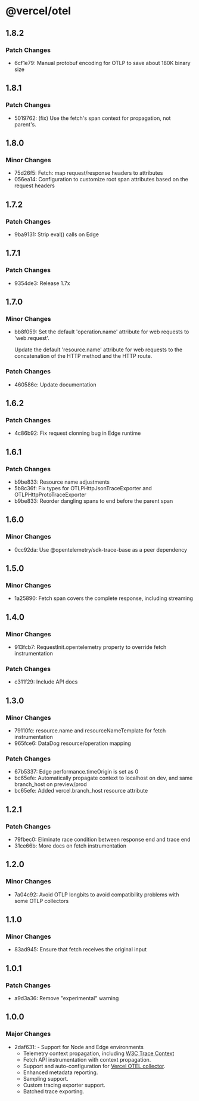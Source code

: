 # @vercel/otel

## 1.8.2

### Patch Changes

- 6cf1e79: Manual protobuf encoding for OTLP to save about 180K binary size

## 1.8.1

### Patch Changes

- 5019762: (fix) Use the fetch's span context for propagation, not parent's.

## 1.8.0

### Minor Changes

- 75d26f5: Fetch: map request/response headers to attributes
- 056ea14: Configuration to customize root span attributes based on the request headers

## 1.7.2

### Patch Changes

- 9ba9131: Strip eval() calls on Edge

## 1.7.1

### Patch Changes

- 9354de3: Release 1.7x

## 1.7.0

### Minor Changes

- bb8f059: Set the default 'operation.name' attribute for web requests to 'web.request'.

  Update the default 'resource.name' attribute for web requests to the concatenation of the HTTP method and the HTTP route.

### Patch Changes

- 460586e: Update documentation

## 1.6.2

### Patch Changes

- 4c86b92: Fix request clonning bug in Edge runtime

## 1.6.1

### Patch Changes

- b9be833: Resource name adjustments
- 5b8c36f: Fix types for OTLPHttpJsonTraceExporter and OTLPHttpProtoTraceExporter
- b9be833: Reorder dangling spans to end before the parent span

## 1.6.0

### Minor Changes

- 0cc92da: Use @opentelemetry/sdk-trace-base as a peer dependency

## 1.5.0

### Minor Changes

- 1a25890: Fetch span covers the complete response, including streaming

## 1.4.0

### Minor Changes

- 913fcb7: RequestInit.opentelemetry property to override fetch instrumentation

### Patch Changes

- c311f29: Include API docs

## 1.3.0

### Minor Changes

- 79110fc: resource.name and resourceNameTemplate for fetch instrumentation
- 965fce6: DataDog resource/operation mapping

### Patch Changes

- 67b5337: Edge performance.timeOrigin is set as 0
- bc65efe: Automatically propagate context to localhost on dev, and same branch_host on preview/prod
- bc65efe: Added vercel.branch_host resource attribute

## 1.2.1

### Patch Changes

- 79fbec0: Eliminate race condition between response end and trace end
- 31ce66b: More docs on fetch instrumentation

## 1.2.0

### Minor Changes

- 7a04c92: Avoid OTLP longbits to avoid compatibility problems with some OTLP collectors

## 1.1.0

### Minor Changes

- 83ad945: Ensure that fetch receives the original input

## 1.0.1

### Patch Changes

- a9d3a36: Remove "experimental" warning

## 1.0.0

### Major Changes

- 2daf631: - Support for Node and Edge environments
  - Telemetry context propagation, including [W3C Trace Context](https://www.w3.org/TR/trace-context/)
  - Fetch API instrumentation with context propagation.
  - Support and auto-configuration for [Vercel OTEL collector](https://vercel.com/docs/observability/otel-overview).
  - Enhanced metadata reporting.
  - Sampling support.
  - Custom tracing exporter support.
  - Batched trace exporting.
